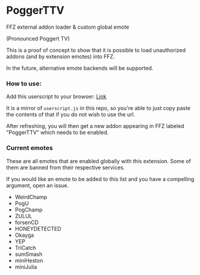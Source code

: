 # PoggerTTV
FFZ external addon loader &amp; custom global emote 

(Pronounced Poggert TV)

This is a proof of concept to show that it is possible to load unauthorized addons (and by extension emotes) into FFZ.

In the future, alternative emote backends will be supported.

### How to use:

Add this userscript to your browser: [Link](https://combinatronics.com/bbepis/PoggerTTV/master/userscript.user.js)

It is a mirror of `userscript.js` in this repo, so you're able to just copy paste the contents of that if you do not wish to use the url.

After refreshing, you will then get a new addon appearing in FFZ labeled "PoggerTTV" which needs to be enabled.

### Current emotes

These are all emotes that are enabled globally with this extension. Some of them are banned from their respective services.

If you would like an emote to be added to this list and you have a compelling argument, open an issue.

- WeirdChamp
- PogU
- PogChamp
- ZULUL
- forsenCD
- HONEYDETECTED
- Okayga
- YEP
- TriCatch
- sumSmash
- miniHeston
- miniJulia